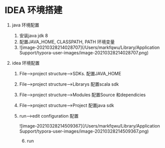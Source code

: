 # IDEA 环境搭建

1. java 环境配置

   1. 安装java jdk 8
   2. 配置JAVA_HOME, CLASSPATH, PATH 环境变量
   3. ![image-20210328214028707](/Users/markfqwu/Library/Application Support/typora-user-images/image-20210328214028707.png)

2. idea 环境配置

   1. File-->project structure-->SDKs. 配置JAVA_HOME

   2. File-->project structure-->Librarys 配置scala sdk

   3. File-->project structure-->Modules 配置Source 和dependicies

   4. File-->project structure-->Project 配置java sdk

   5. run-->edit configuration 配置

      ![image-20210328214509367](/Users/markfqwu/Library/Application Support/typora-user-images/image-20210328214509367.png)

      6. run

      

   

